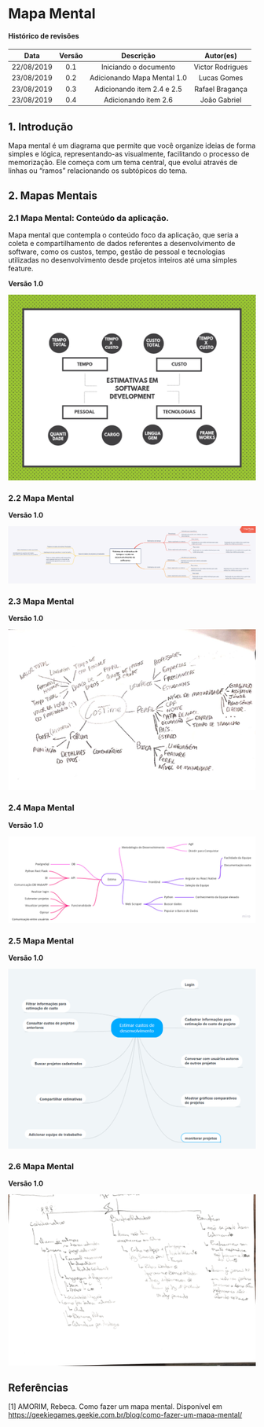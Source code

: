 # Mapa Mental

#### Histórico de revisões
|   Data   |  Versão  |        Descrição       |          Autor(es)          |
|:--------:|:--------:|:----------------------:|:---------------------------:|
|22/08/2019|   0.1    | Iniciando o documento       |  Victor Rodrigues   |
|23/08/2019|   0.2    | Adicionando Mapa Mental 1.0    |  Lucas Gomes |
|23/08/2019|   0.3    | Adicionando item 2.4 e 2.5   |  Rafael Bragança |
|23/08/2019|   0.4    | Adicionando item 2.6  |  João Gabriel |

## 1. Introdução

Mapa mental é um diagrama que permite que você organize ideias de forma simples e lógica, representando-as visualmente, facilitando o processo de memorização. Ele começa com um tema central, que evolui através de linhas ou “ramos” relacionando os subtópicos do tema.

## 2. Mapas Mentais

### 2.1 Mapa Mental: Conteúdo da aplicação.

Mapa mental que contempla o conteúdo foco da aplicação, que seria a coleta e compartilhamento de dados referentes a desenvolvimento de software, como os custos, tempo, gestão de pessoal e tecnologias utilizadas no desenvolvimento desde projetos inteiros até uma simples feature.

**Versão 1.0**

![Mapa Mental 1.0 - Victor Rodrigues](img/MapaMental1_Victor.png)<br>

### 2.2 Mapa Mental

**Versão 1.0**

[![Mapa Mental 1.0 - Cauê Mateus](img/MindMap_Cauê.png)](https://ibb.co/j4mm6dS)<br>


### 2.3 Mapa Mental

**Versão 1.0**

![Mapa Mental 1.0 - Lucas Gomes](img/MapaMental1_Lucas.jpeg)

### 2.4 Mapa Mental

**Versão 1.0**

[![Mapa Mental 1.0 - Rafael Bragança](img/mapaMentalRafael.jpg)](img/mapaMentalRafael.jpg)

### 2.5 Mapa Mental

**Versão 1.0**

![Mapa Mental 1.0 - Caio Cesar](img/MapaMentalCaioCesar.png)

### 2.6 Mapa Mental

**Versão 1.0**

[![Mapa Mental 1.0 - João Gabriel](img/MapaMentalJoaoSaliba.png)](img/MapaMentalJoaoSaliba.png)





## Referências

[1] AMORIM, Rebeca. Como fazer um mapa mental. Disponível em https://geekiegames.geekie.com.br/blog/como-fazer-um-mapa-mental/
